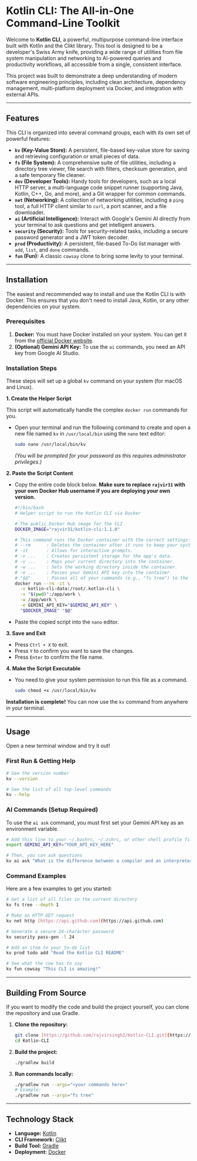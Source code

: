# Kotlin CLI: The All-in-One Command-Line Toolkit

Welcome to **Kotlin CLI**, a powerful, multipurpose command-line interface built with Kotlin and the Clikt library. This tool is designed to be a developer's Swiss Army knife, providing a wide range of utilities from file system manipulation and networking to AI-powered queries and productivity workflows, all accessible from a single, consistent interface.

This project was built to demonstrate a deep understanding of modern software engineering principles, including clean architecture, dependency management, multi-platform deployment via Docker, and integration with external APIs.

---

## Features

This CLI is organized into several command groups, each with its own set of powerful features:

* **`kv` (Key-Value Store):** A persistent, file-based key-value store for saving and retrieving configuration or small pieces of data.
* **`fs` (File System):** A comprehensive suite of file utilities, including a directory tree viewer, file search with filters, checksum generation, and a safe temporary file cleaner.
* **`dev` (Developer Tools):** Handy tools for developers, such as a local HTTP server, a multi-language code snippet runner (supporting Java, Kotlin, C++, Go, and more), and a Git wrapper for common commands.
* **`net` (Networking):** A collection of networking utilities, including a `ping` tool, a full HTTP client similar to `curl`, a port scanner, and a file downloader.
* **`ai` (Artificial Intelligence):** Interact with Google's Gemini AI directly from your terminal to ask questions and get intelligent answers.
* **`security` (Security):** Tools for security-related tasks, including a secure password generator and a JWT token decoder.
* **`prod` (Productivity):** A persistent, file-based To-Do list manager with `add`, `list`, and `done` commands.
* **`fun` (Fun):** A classic `cowsay` clone to bring some levity to your terminal.

---

## Installation

The easiest and recommended way to install and use the Kotlin CLI is with Docker. This ensures that you don't need to install Java, Kotlin, or any other dependencies on your system.

### Prerequisites

1.  **Docker:** You must have Docker installed on your system. You can get it from the [official Docker website](https://www.docker.com/products/docker-desktop/).
2.  **(Optional) Gemini API Key:** To use the `ai` commands, you need an API key from Google AI Studio.

### Installation Steps

These steps will set up a global `kv` command on your system (for macOS and Linux).

**1. Create the Helper Script**

This script will automatically handle the complex `docker run` commands for you.

* Open your terminal and run the following command to create and open a new file named `kv` in `/usr/local/bin` using the `nano` text editor:

    ```bash
    sudo nano /usr/local/bin/kv
    ```

  *(You will be prompted for your password as this requires administrator privileges.)*

**2. Paste the Script Content**

* Copy the entire code block below. **Make sure to replace `rajvir31` with your own Docker Hub username if you are deploying your own version.**

    ```bash
    #!/bin/bash
    # Helper script to run the Kotlin CLI via Docker
    
    # The public Docker Hub image for the CLI
    DOCKER_IMAGE="rajvir31/kotlin-cli:1.1.0"
    
    # This command runs the Docker container with the correct settings:
    # --rm      : Deletes the container after it runs to keep your system clean.
    # -it       : Allows for interactive prompts.
    # -v ...    : Creates persistent storage for the app's data.
    # -v ...    : Maps your current directory into the container.
    # -w ...    : Sets the working directory inside the container.
    # -e ...    : Passes your Gemini API key into the container.
    # "$@"      : Passes all of your commands (e.g., "fs tree") to the CLI.
    docker run --rm -it \
      -v kotlin-cli-data:/root/.kotlin-cli \
      -v "$(pwd)":/app/work \
      -w /app/work \
      -e GEMINI_API_KEY="$GEMINI_API_KEY" \
      "$DOCKER_IMAGE" "$@"
    ```

* Paste the copied script into the `nano` editor.

**3. Save and Exit**

* Press `Ctrl + X` to exit.
* Press `Y` to confirm you want to save the changes.
* Press `Enter` to confirm the file name.

**4. Make the Script Executable**

* You need to give your system permission to run this file as a command.

    ```bash
    sudo chmod +x /usr/local/bin/kv
    ```

**Installation is complete!** You can now use the `kv` command from anywhere in your terminal.

---

## Usage

Open a new terminal window and try it out!

### First Run & Getting Help

```bash
# See the version number
kv --version

# See the list of all top-level commands
kv --help
```

### AI Commands (Setup Required)

To use the `ai ask` command, you must first set your Gemini API key as an environment variable.

```bash
# Add this line to your ~/.bashrc, ~/.zshrc, or other shell profile file
export GEMINI_API_KEY="YOUR_API_KEY_HERE"

# Then, you can ask questions
kv ai ask "What is the difference between a compiler and an interpreter?"
```

### Command Examples

Here are a few examples to get you started:

```bash
# Get a list of all files in the current directory
kv fs tree --depth 1

# Make an HTTP GET request
kv net http [https://api.github.com](https://api.github.com)

# Generate a secure 24-character password
kv security pass-gen -l 24

# Add an item to your to-do list
kv prod todo add "Read the Kotlin CLI README"

# See what the cow has to say
kv fun cowsay "This CLI is amazing!"
```

---

## Building From Source

If you want to modify the code and build the project yourself, you can clone the repository and use Gradle.

1.  **Clone the repository:**
    ```bash
    git clone [https://github.com/rajvirsingh2/Kotlin-CLI.git](https://github.com/rajvirsingh2/Kotlin-CLI.git)
    cd Kotlin-CLI
    ```

2.  **Build the project:**
    ```bash
    ./gradlew build
    ```

3.  **Run commands locally:**
    ```bash
    ./gradlew run --args="<your commands here>" 
    # Example:
    ./gradlew run --args="fs tree"
    ```

---

## Technology Stack

* **Language:** [Kotlin](https://kotlinlang.org/)
* **CLI Framework:** [Clikt](https://github.com/ajalt/clikt)
* **Build Tool:** [Gradle](https://gradle.org/)
* **Deployment:** [Docker](https://www.docker.com/)
